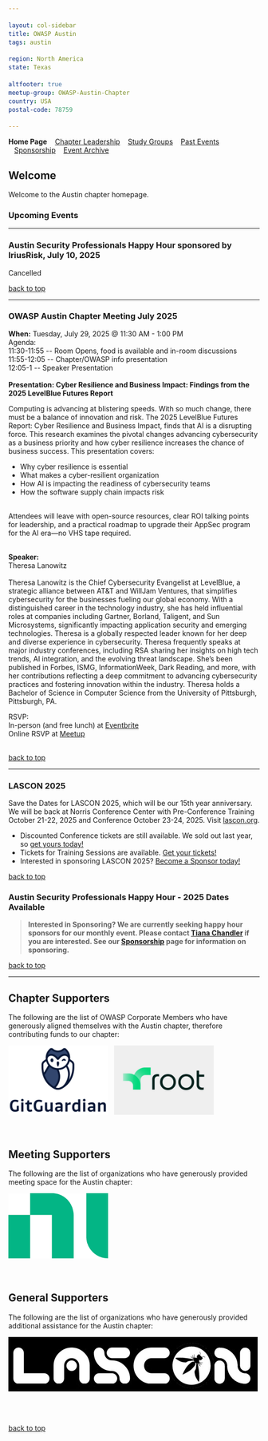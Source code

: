 ```yaml
---

layout: col-sidebar
title: OWASP Austin
tags: austin

region: North America
state: Texas

altfooter: true
meetup-group: OWASP-Austin-Chapter
country: USA
postal-code: 78759

---
```

<!-- rebuild -->
<strong>Home Page</strong>
&nbsp;&nbsp;&nbsp;[Chapter Leadership](leadership.md)
&nbsp;&nbsp;&nbsp;[Study Groups](studygroups.md)
&nbsp;&nbsp;&nbsp;[Past Events](pastevents.md)
&nbsp;&nbsp;&nbsp;[Sponsorship](sponsorship.md)
&nbsp;&nbsp;&nbsp;[Event Archive](pasteventsarchive.md)

Welcome
-------
Welcome to the Austin chapter homepage.

### Upcoming Events ###

<hr>

### Austin Security Professionals Happy Hour sponsored by **IriusRisk**, July 10, 2025 ###

Cancelled
<br>

[back to top](#welcome)


<hr>

### OWASP Austin Chapter Meeting July 2025 ###

**When:** Tuesday, July 29, 2025 @ 11:30 AM - 1:00 PM<br>
Agenda:<br>
11:30-11:55 -- Room Opens, food is available and in-room discussions<br>
11:55-12:05 -- Chapter/OWASP info presentation<br>
12:05-1  -- Speaker Presentation<br>
<br>
**Presentation: Cyber Resilience and Business Impact: Findings from the 2025 LevelBlue Futures Report**

Computing is advancing at blistering speeds. With so much change, there must be a balance of innovation and risk. The 2025 LevelBlue Futures Report: Cyber Resilience and Business Impact, finds that AI is a disrupting force. This research examines the pivotal changes advancing cybersecurity as a business priority and how cyber resilience increases the chance of business success.
This presentation covers:
<ul>
<li>Why cyber resilience is essential</li>
<li>What makes a cyber-resilient organization</li>
<li>How AI is impacting the readiness of cybersecurity teams</li>
<li>How the software supply chain impacts risk</li>
</ul>
<br>
Attendees will leave with open-source resources, clear ROI talking points for leadership, and a practical roadmap to upgrade their AppSec program for the AI era—no VHS tape required.
<br><br>

**Speaker:** 
<br>
Theresa Lanowitz
<br><br>
Theresa Lanowitz is the Chief Cybersecurity Evangelist at LevelBlue, a strategic alliance between AT&T and WillJam Ventures, that simplifies cybersecurity for the businesses fueling our global economy. With a distinguished career in the technology industry, she has held influential roles at companies including Gartner, Borland, Taligent, and Sun Microsystems, significantly impacting application security and emerging technologies.
Theresa is a globally respected leader known for her deep and diverse experience in cybersecurity. Theresa frequently speaks at major industry conferences, including RSA sharing her insights on high tech trends, AI integration, and the evolving threat landscape. She’s been published in Forbes, ISMG, InformationWeek, Dark Reading, and more, with her contributions reflecting a deep commitment to advancing cybersecurity practices and fostering innovation within the industry. Theresa holds a Bachelor of Science in Computer Science from the University of Pittsburgh, Pittsburgh, PA.

RSVP:
<br>
In-person (and free lunch) at <a href="https://owasp-austin-2025-july.eventbrite.com" target="_blank">Eventbrite</a><br>
Online RSVP at <a href="https://www.meetup.com/owasp-austin-chapter/events/305489307/?" target="_blank">Meetup</a><br>
<br>

[back to top](#welcome)
<hr>

### LASCON 2025 ###

Save the Dates for LASCON 2025, which will be our 15th year anniversary. We will be back at Norris Conference Center with Pre-Conference Training October 21-22, 2025 and Conference October 23-24, 2025. Visit <a href="https://lascon.org/" target="_blank">lascon.org</a>.

<ul>
 <li>Discounted Conference tickets are still available. We sold out last year, so <a href="https://lascon.org/tickets/" target="_blank">get yours today!</a></li>
 <li>Tickets for Training Sessions are available.  <a href="https://lascon2025-training.eventbrite.com">Get your tickets!</a href></li>
 <li>Interested in sponsoring LASCON 2025? <a href="https://lascon.org/become-a-sponsor/" target="_blank">Become a Sponsor today!</a></li>
</ul>

[back to top](#welcome)


### Austin Security Professionals Happy Hour - 2025 Dates Available ###

> **Interested in Sponsoring? We are currently seeking happy hour sponsors for our monthly event. Please contact <a href="mailto:tiana.chandler@owasp.org?subject=OWASP Happy Hour Sponsor">Tiana Chandler</a> if you are interested. See our <a href="https://owasp.org/www-chapter-austin/sponsorship.html">Sponsorship</a> page for information on sponsoring.**

[back to top](#welcome)
<hr>



<!--  FOLLOWING COMMENTED OUT FOR FUTURE USE

### OWASP Austin Chapter Meeting January 2025 ###
**When:** Tuesday, January 28, 2025 @ 11:30 AM - 1:00 PM<br>
Agenda:<br>
11:30-11:55 -- Room Opens, food is available and in-room discussions<br>
11:55-12:05 -- Chapter/OWASP info presentation<br>
12:05-1  -- Speaker Presentation<br>
<br>
**Presentation: PRESENTATION-NAME**

The Secure Development Lifecycle (SDL) is a powerful construct that can advance security for both organizations with established security practices by shifting left, and immature organizations seeking a framework to implement security best practices in agile development. NI has been on a journey over the last several years to improve the security of its products driven by customer requirements, their expectations, and increasingly, regulations that require software to be developed with secure methodologies. Security is as much about a mindset and development culture as it is about tools, vulnerabilities, and security technologies. Learn how NI’s adoption of the Secure Development Lifecycle has created a framework for addressing various security challenges in web applications, microservices, and infrastructure.

**Speaker: SPEAKER-NAME** 
<br>
SPEAKER-BIO.

RSVP:<br>
In-person (and free lunch) at <a href="EVENTBRITE-LINK">Eventbrite</a>
 <br>
Online RSVP at <a href="MEETUP-LINK">Meetup</a>
<br> 
[back to top](#welcome)

<hr>  -->


Chapter Supporters
----------------
The following are the list of OWASP Corporate Members who have generously aligned themselves with the Austin chapter, therefore contributing funds to our chapter:

<div>
 <a href="https://www.gitguardian.com" target="_blank"><img src="assets/images/GitGuardian_Logo.png" alt="GitGuardian" width="200" height="139"/></a>&nbsp;&nbsp;
<a href="https://www.root.io" target="_blank"><img src="assets/images/chapter-sponsor-logo--Root.jpg" alt="Root" width="200" height="139"/></a></div> 
<br/><br/>

Meeting Supporters
----------------
The following are the list of organizations who have generously provided meeting space for the Austin chapter:

<div>
<a href="https://www.ni.com" target="_blank"><img src="assets/images/ni.png" alt="NI"  width="200" height="131"/></a>
</div>
<br/><br/>

General Supporters
----------------
The following are the list of organizations who have generously provided additional assistance for the Austin chapter:

<div>
<a href="https://www.lascon.org" target="_blank"><img src="assets/images/LASCON-logo.jpg" alt="LASCON"/></a>
</div>

<br/><br/>

[back to top](#welcome)
